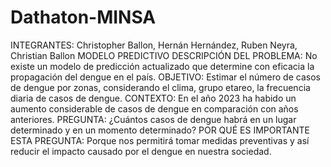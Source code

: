 # Dathaton-MINSA

INTEGRANTES:
Christopher Ballon, Hernán Hernández, Ruben Neyra, Christian Ballon
MODELO PREDICTIVO
DESCRIPCIÓN DEL PROBLEMA: No existe un modelo de predicción actualizado que determine con eficacia la propagación del dengue en el país.
OBJETIVO: Estimar el número de casos de dengue por zonas, considerando el clima, grupo etareo, la frecuencia diaria de casos de dengue.
CONTEXTO: En el año 2023 ha habido un aumento considerable de casos de dengue en comparación con años anteriores.
PREGUNTA: ¿Cuántos casos de dengue habrá en un lugar determinado y en un momento determinado?
POR QUÉ ES IMPORTANTE ESTA PREGUNTA: Porque nos permitirá tomar medidas preventivas y así reducir el impacto causado por el dengue en nuestra sociedad.
